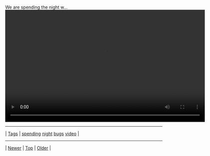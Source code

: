 <!--
title: We are spending the night with the bugs in B.U.G.S. at the London Zoo.
date: 2020-06-28T15:02:25.040Z
tags: spending, night, bugs, video
-->












We are spending the night w...
<video controls="controls" autoplay="autoplay" src="101526453562.mp4" type="video/mp4" width="640" height="360"></video>

<!--BOTTOM-POST-NAVIGATION-->
---

| [Tags](tags.md) | [spending](tag-spending.md) [night](tag-night.md) [bugs](tag-bugs.md) [video](tag-video.md) |

---

| [Newer](101288236737.md) | [Top](index.md) | [Older](101570033492.md) |
